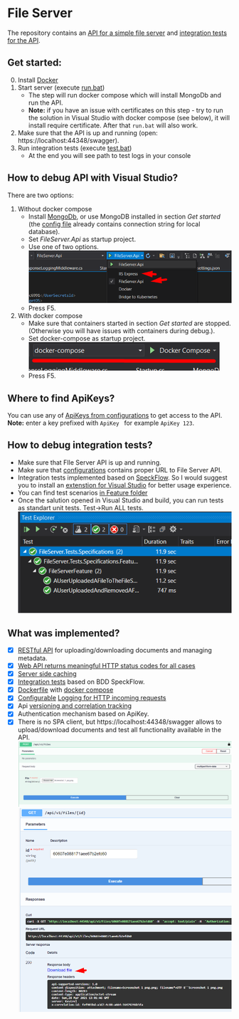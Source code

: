 # File Server

The repository contains an [API for a simple file server](https://github.com/romantitov/FileServer/tree/main/backend/src) and [integration tests for the API](https://github.com/romantitov/FileServer/tree/main/tests/src).





## Get started:

0. Install [Docker](https://www.docker.com) 
1. Start server (execute [run.bat](https://github.com/romantitov/FileServer/blob/main/backend/src/run.bat))
    - The step will run docker compose which will install MongoDb and run the API.
    - **Note:** if you have an issue with certificates on this step - try to run the solution in Visual Studio with docker compose (see below), it will install require certificate. After that `run.bat` will also work.
3. Make sure that the API is up and running (open: https://localhost:44348/swagger).
4. Run integration tests (execute [test.bat](https://github.com/romantitov/FileServer/blob/main/tests/src/test.bat))
   - At the end you will see path to test logs in your console

## How to debug API with Visual Studio? 
There are two options:
 1. Without docker compose
    - Install [MongoDb](https://docs.mongodb.com/manual/installation/), or use MongoDB installed in section *Get started* (the [config file](https://github.com/romantitov/FileServer/blob/main/backend/src/FileServer.Api/appsettings.json) already contains connection string for local database).
    - Set *FileServer.Api* as startup project.
    - Use one of two options.
    ![docs/Api_startup.png](docs/Api_startup.png)
    - Press F5.
2. With docker compose
    - Make sure that containers started in section *Get started* are stopped. (Otherwise you will have issues with containers during debug.).
    - Set docker-compose as startup project.
    ![docs/DockerCompose_startup.png](docs/DockerCompose_startup.png)
    - Press F5.

## Where to find ApiKeys?
You can use any of [ApiKeys from configurations](https://github.com/romantitov/FileServer/blob/main/backend/src/FileServer.Api/appsettings.json) to get access to the API.
 **Note:** enter a key prefixed with `ApiKey `  for example `ApiKey 123`.
 
 ## How to debug integration tests?
  - Make sure that FIle Server API is up and running.
  - Make sure that [configurations](https://github.com/romantitov/FileServer/blob/main/tests/src/FileServer.Tests.Specifications/appsettings.json) contains proper URL to File Server API.
  - Integration tests implemented based on [SpeckFlow](https://specflow.org/). So I would suggest you to install an [extenstion for Visual Studio](https://marketplace.visualstudio.com/items?itemName=TechTalkSpecFlowTeam.SpecFlowForVisualStudio) for better usage experience. 
  - You can find test scenarios [in Feature folder](https://github.com/romantitov/FileServer/blob/main/tests/src/FileServer.Tests.Specifications/Features/FileServer.feature)
  - Once the salution opened in Visual Studio and build, you can run tests as standart unit tests. Test->Run ALL tests.
    ![docs/TestExplorer.png](docs/TestExplorer.png)

## What was implemented?
- [x] [RESTful API](https://github.com/romantitov/FileServer/blob/main/backend/src/FileServer.Api/Controllers/FilesController.cs) for uploading/downloading documents and managing metadata.
- [x] [Web API returns meaningful HTTP status codes for all cases](https://github.com/romantitov/FileServer/blob/main/backend/src/FileServer.Api/Middleware/ErrorHandlingMiddleware.cs)
- [x] [Server side caching](https://github.com/romantitov/FileServer/blob/main/backend/src/FileServer.Api/Middleware/Caching/InMemoryCacheMiddleware.cs)
- [x] [Integration tests](https://github.com/romantitov/FileServer/tree/main/tests/src) based on BDD SpeckFlow.
- [x] [Dockerfile](https://github.com/romantitov/FileServer/blob/main/backend/src/FileServer.Api/Dockerfile) with [docker compose](https://github.com/romantitov/FileServer/blob/main/backend/src/docker-compose.yml) 
- [x] [Configurable](https://github.com/romantitov/FileServer/blob/main/backend/src/FileServer.Api/Middleware/Logging/LoggingTypes.cs) [Logging for HTTP incoming requests](https://github.com/romantitov/FileServer/blob/main/backend/src/FileServer.Api/Middleware/Logging/RequestResponseLoggingMiddleware.cs)
- [x] Api [versioning and correlation tracking](https://github.com/romantitov/FileServer/blob/main/backend/src/FileServer.Api/Startup.cs)
- [x] Authentication mechanism based on ApiKey.
- [x] There is no SPA client, but https://localhost:44348/swagger allows to upload/download documents and test all functionality available in the API.
![docs/UploadFile.png](docs/UploadFile.png )
![docs/DownloadFile.png](docs/DownloadFile.png)
